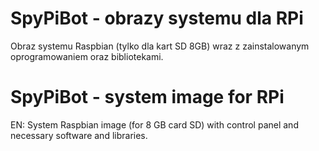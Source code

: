 SpyPiBot - obrazy systemu dla RPi
========
Obraz systemu Raspbian (tylko dla kart SD 8GB) wraz z zainstalowanym oprogramowaniem oraz bibliotekami.

SpyPiBot - system image for RPi
========
EN:
System Raspbian image (for 8 GB card SD) with control panel and necessary software and libraries.
